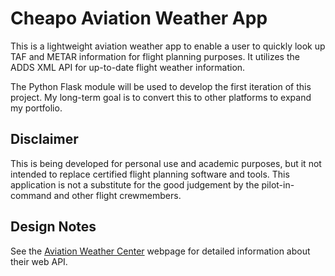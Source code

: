 # Cheapo Aviation Weather App
This is a lightweight aviation weather app to enable a user to quickly look up TAF and METAR information for flight planning purposes. It utilizes the ADDS XML API for up-to-date flight weather information. 

The Python Flask module will be used to develop the first iteration of this project. My long-term goal is to convert this to other platforms to expand my portfolio. 

## Disclaimer
This is being developed for personal use and academic purposes, but it not intended to replace certified flight planning software and tools. This application is not a substitute for the good judgement by the pilot-in-command and other flight crewmembers. 

## Design Notes
See the [Aviation Weather Center](https://www.aviationweather.gov/dataserver/example?datatype=metar) webpage for detailed information about their web API. 


